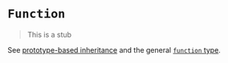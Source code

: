 # `Function`

> This is a stub

See [prototype-based inheritance][concept-prototype-inheritance] and the general [`function` type][type-function].

[concept-prototype-inheritance]: ../info/prototype_inheritance.md
[type-function]: /reference/types/function.md
